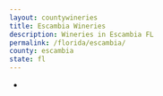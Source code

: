 ```yaml
---
layout: countywineries
title: Escambia Wineries
description: Wineries in Escambia FL
permalink: /florida/escambia/
county: escambia
state: fl
---
```

-
